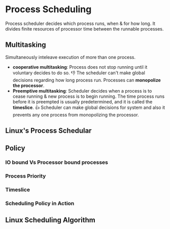 # Process Scheduling

Process scheduler decides which process runs, when & for how long. It divides finite resources of processor time between the runnable processes.

## Multitasking

Simultaneously inteleave execution of more than one process.
- **cooperative multitasking**: Process does not stop running until it voluntary decides to do so.
  👎 The scheduler can't make global decisions regarding how long process run. Processes can **monopolize the processor**.
- **Preemptive multitasking**: Scheduler decides when a process is to cease running & new process is to begin running.
  The time process runs before it is preempted is usually predetermined, and it is called the **timeslice**.
  👍 Scheduler can make global decisions for system and also it prevents any one process from monopolizing the processor.

## Linux's Process Schedular

## Policy

### IO bound Vs Processor bound processes

### Process Priority

### Timeslice

### Scheduling Policy in Action

## Linux Scheduling Algorithm
